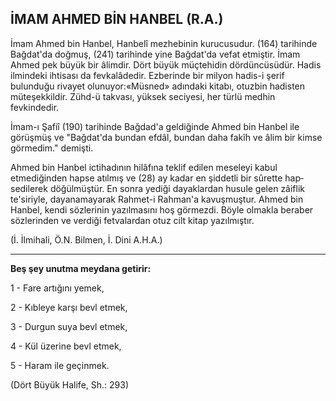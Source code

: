 ## İMAM AHMED BİN HANBEL (R.A.)

İmam Ahmed bin Hanbel, Hanbelî mezhebi­nin kurucusudur. (164) tarihinde Bağdat'da doğmuş, (241) tarihinde yine Bağdat'da vefat et­miştir. İmam Ahmed pek büyük bir âlimdir. Dört büyük müçtehidin dördüncüsüdür. Hadis ilmindeki ihtisası da fevkalâdedir. Ezberinde bir milyon hadis-i şerif bulunduğu rivayet olunu­yor:«Müsned» adındaki kitabı, otuzbin hadis­ten müteşekkildir. Zühd-ü takvası, yüksek seci­yesi, her türlü medhin fevkindedir.

İmam-ı Şafiî (190) tarihinde Bağdad'a gel­diğinde Ahmed bin Hanbel ile görüşmüş ve "Bağdat'da bundan efdâl, bundan daha fakîh ve âlim bir kimse görmedim." demişti.

Ahmed bin Hanbel ictihadının hilâfına teklif edilen meseleyi kabul etmediğinden hapse atılmış ve (28) ay kadar en şiddetli bir sûrette hap­sedilerek döğülmüştür. En sonra yediği dayaklardan husule gelen zâiflik te'siriyle, dayanama­yarak Rahmet-i Rahman'a kavuşmuştur. Ahmed bin Hanbel, kendi sözlerinin yazılmasını hoş görmezdi. Böyle olmakla beraber sözlerinden ve verdiği fetvalardan otuz cilt kitap yazılmıştır.

(İ. İlmihali, Ö.N. Bilmen, İ. Dini A.H.A.)

<hr>

**Beş şey unutma meydana getirir:**

1 - Fare artığını yemek,

2 - Kıbleye karşı bevl etmek,

3 - Durgun suya bevl etmek,

4 - Kül üzerine bevl etmek,

5 - Haram ile geçinmek.

(Dört Büyük Halife, Sh.: 293)
